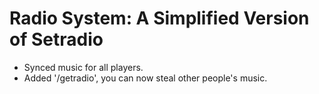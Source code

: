 # Radio System: A Simplified Version of Setradio
- Synced music for all players.
- Added '/getradio', you can now steal other people's music.

